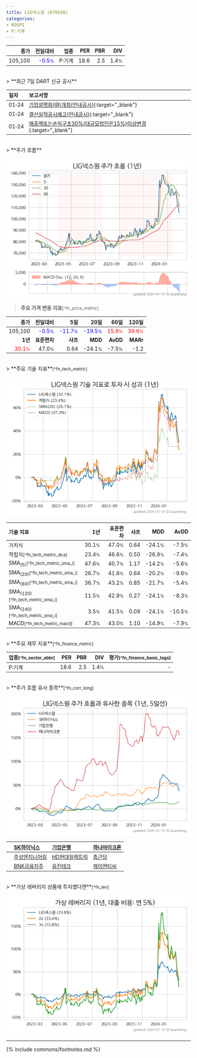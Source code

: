 ```yaml
---
title: LIG넥스원 (079550)
categories:
- KOSPI
- P:기계
---
```

| **종가** | **전일대비** | **업종** | **PER** | **PBR** | **DIV** |
| -------: | -----------: | -------: | ------: | ------: | ------: |
| 105,100 | <span style="color: blue">-0.5<small>%</small></span> | P:기계 | 18.6 | 2.5 | 1.4<small>%</small> |

<!-- more -->

<br>
> **최근 7일 DART 신규 공시**<a id="dart"></a>


| **일자** | **보고서명** |
| :--------- | :----------- |
| 01&#x2011;24 | [기업설명회(IR)개최(안내공시)](https://dart.fss.or.kr/dsaf001/main.do?rcpNo=20240124800386){:target="_blank"} |
| 01&#x2011;24 | [결산실적공시예고(안내공시)](https://dart.fss.or.kr/dsaf001/main.do?rcpNo=20240124800385){:target="_blank"} |
| 01&#x2011;24 | [매출액또는손익구조30%(대규모법인은15%)이상변경](https://dart.fss.or.kr/dsaf001/main.do?rcpNo=20240124800346){:target="_blank"} |

<br>
> **주가 흐름**<a id="price"></a>

![079550](/stock/images/079550.png)

> **주요 가격 변동 지표**<small>[^fn_price_metric]</small>

| **종가** | **전일대비** | **5일** | **20일** | **60일** | **120일** |
| -------: | -----------: | ------: | -------: | -------: | --------: |
| 105,100 | <span style="color: blue">-0.5<small>%</small></span> | <span style="color: blue">-11.7<small>%</small></span> | <span style="color: blue">-19.5<small>%</small></span> | <span style="color: red">15.9<small>%</small></span> | <span style="color: red">39.6<small>%</small></span> |
| **1년** | **표준편차** | **샤프** | **MDD** | **AvDD** | **MARr** |
| <span style="color: red">30.1<small>%</small></span> | 47.0<small>%</small> | 0.64 | -24.1<small>%</small> | -7.5<small>%</small> | -1.2 |

<br>
> **주요 기술 지표**<small>[^fn_tech_metric]</small>


![079550](/stock/images/079550_tech.png)

| **기술 지표** | **1년** | **표준편차** | **샤프** | **MDD** | **AvDD** |
| :------------ | ------: | -----------: | -------: | ------: | -------: |
| 거치식 | 30.1<small>%</small> | 47.0<small>%</small> | 0.64 | -24.1<small>%</small> | -7.5<small>%</small> |
| 적립식<small>[^fn_tech_metric_dca]</small> | 23.4<small>%</small> | 46.6<small>%</small> | 0.50 | -26.9<small>%</small> | -7.4<small>%</small> |
| SMA<sub>(5)</sub><small>[^fn_tech_metric_sma_i]</small> | 47.6<small>%</small> | 40.7<small>%</small> | 1.17 | -14.2<small>%</small> | -5.6<small>%</small> |
| SMA<sub>(20)</sub><small>[^fn_tech_metric_sma_i]</small> | 26.7<small>%</small> | 41.6<small>%</small> | 0.64 | -20.2<small>%</small> | -9.6<small>%</small> |
| SMA<sub>(60)</sub><small>[^fn_tech_metric_sma_i]</small> | 36.7<small>%</small> | 43.2<small>%</small> | 0.85 | -21.7<small>%</small> | -5.4<small>%</small> |
| SMA<sub>(120)</sub><small>[^fn_tech_metric_sma_i]</small> | 11.5<small>%</small> | 42.9<small>%</small> | 0.27 | -24.1<small>%</small> | -8.3<small>%</small> |
| SMA<sub>(240)</sub><small>[^fn_tech_metric_sma_i]</small> | 3.5<small>%</small> | 41.5<small>%</small> | 0.09 | -24.1<small>%</small> | -10.5<small>%</small> |
| MACD<small>[^fn_tech_metric_macd]</small> | 47.3<small>%</small> | 43.0<small>%</small> | 1.10 | -14.9<small>%</small> | -7.9<small>%</small> |

<br>
> **주요 재무 지표**<small>[^fn_finance_metric]</small>

| **업종**<small>[^fn_sector_abbr]</small> | **PER** | **PBR** | **DIV** | **평가**<small>[^fn_finance_basic_tags]</small> |
| :--------------------------------------- | ------: | ------: | ------: | ----------------------------------------------: |
| P:기계 | 18.6 | 2.5 | 1.4<small>%</small> | - |

<br>
> **주가 흐름 유사 종목**<a id="corr"></a><small>[^fn_corr_long]</small>

![079550](/stock/images/079550_corr.png)

|    | [SK하이닉스](/000660/) | [기업은행](/024110/) | [하나마이크론](/067310/) |
| :- | :------------------------------------- | :------------------------------------- | :--------------------------------------|
|    | [주성엔지니어링](/036930/) | [HD현대일렉트릭](/267260/) | [종근당](/185750/) |
|    | [BNK금융지주](/138930/) | [유진테크](/084370/) | [제이앤티씨](/204270/) |

<br>
> **가상 레버리지 상품에 투자했다면**<a id="2x"></a><small>[^fn_lev]</small>

![079550](/stock/images/079550_2x.png)

---
{% include commons/footnotes.md %}
